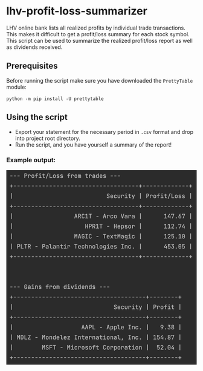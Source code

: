 # lhv-profit-loss-summarizer

LHV online bank lists all realized profits by individual trade transactions. 
This makes it difficult to get a profit/loss summary for each stock symbol.
This script can be used to summarize the realized profit/loss report as well as dividends received.

## Prerequisites

Before running the script make sure you have downloaded the `PrettyTable` module: 

    python -m pip install -U prettytable

## Using the script

* Export your statement for the necessary period in `.csv` format and drop into project root directory.
* Run the script, and you have yourself a summary of the report!

### Example output:

![Example of the output](output_example.png)